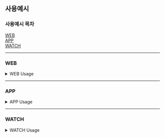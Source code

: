 ## 사용예시

### 사용예시 목차

[WEB](#web)<br>
[APP](#app)<br>
[WATCH](#watch)<br>

---

### WEB

<details>
<summary>WEB Usage</summary>
<div markdown="1">

- 로그인<br>
  ![로그인](../docs/images/WEB/로그인.gif)

- 도면 추가, 마커 등록<br>
  ![도면 추가, 마커 등록](../docs/images/WEB/도면추가,%20마커등록.gif)

- 도면 자물쇠 실시간 알림 및 업데이트<br>
  ![도면 자물쇠 실시간 알림 및 업데이트](../docs/images/WEB/도면자물쇠%20실시간%20알림%20및%20업데이트.gif)

- 장비 등록<br>
  ![장비 등록](../docs/images/WEB/장비%20등록.gif)

- 작업자 등록<br>
  ![작업자 등록](../docs/images/WEB/작업자%20등록.gif)

- 자물쇠 현황<br>
  ![자물쇠 현황](../docs/images/WEB/자물쇠%20현황%20보기.gif)

- 보고서 수정<br>
  ![보고서 수정](../docs/images/WEB/보고서%20수정.gif)

- 보고서 자동 생성<br>
  ![보고서 자동 생성](../docs/images/WEB/보고서%20자동%20생성.gif)

- csv로 내보내기<br>
  ![csv로 내보내기](../docs/images/WEB/csv로%20내보내기.gif)

</div>
</details>

---

### APP

<details>
<summary>APP Usage</summary>
<div markdown="1">

- 안전뉴스<br>
  ![안전뉴스](../docs/images/APP/안전%20뉴스.gif)

- 프로필, 내 작업내역 확인<br>
  ![프로필, 내 작업내역 확인 1](<../docs/images/APP/Profile%20(1).jpg>)
  ![프로필, 내 작업내역 확인 2](<../docs/images/APP/Profile%20(2).jpg>)
  ![프로필, 내 작업내역 확인 3](../docs/images/APP/본인%20작업내역%20확인.gif)

- 타인 작업내역 확인<br>
  ![타인 작업내역 확인](../docs/images/APP/타인%20작업내역%20확인.gif)

- 작업 등록, 잠금<br>
  ![작업 등록, 잠금](../docs/images/APP/작업%20등록.gif)
  ![작업 등록, 잠금 1](<../docs/images/APP/APP%20(1).jpg>)
  ![작업 등록, 잠금 2](<../docs/images/APP/APP%20(2).jpg>)
  ![작업 등록, 잠금 3](<../docs/images/APP/APP%20(3).jpg>)
  ![작업 등록, 잠금 4](<../docs/images/APP/APP%20(4).jpg>)
  ![작업 등록, 잠금 5](<../docs/images/APP/APP%20(5).jpg>)

- 잠금 해제<br>
  ![잠금 해제 1](../docs/images/APP/LOTO잠금%20-%20열림%20완료.png)
  ![잠금 해제 2](../docs/images/APP/LOTO잠금%20-%20잠금%20완료.png)

- LOTO 절차<br>
  ![LOTO 절차](../docs/images/APP/LOTO%20절차.jpg)

</div>
</details>

---

### WATCH

<details>
<summary>WATCH Usage</summary>
<div markdown="1">

- LOTO 시작<br>
  ![LOTO시작](../docs/images/WATCH/WATCH%20PIn%20로그인.gif)

- LOTO 메인화면<br>
  ![LOTO시작](../docs/images/WATCH/WATCH%20메인화면.gif)

- 체크리스트 확인<br>

  - 체크리스트를 점검합니다. 모든 체크리스트를 점검 후에 다음 작업을 할 수 있습니다.<br>

  ![체크리스트](../docs/images/WATCH/WATCH%20체크리스트.gif)

- 공장 선택<br>
  ![공장 선택](../docs/images/WATCH/WATCH%20공장선택.gif)

- 장비 선택<br>
  ![장비 선택](../docs/images/WATCH/WATCH%20장비선택.gif)

- 날짜 선택<br>
  ![날짜 선택](../docs/images/WATCH/WATCH%20날짜선택.gif)

- 시간 선택<br>
  ![시간 선택](../docs/images/WATCH/WATCH%20시간선택.gif)

- 자물쇠 선택<br>
  ![자물쇠 선택](../docs/images/WATCH/WATCH%20자물쇠%20선택.png)

- 잠금 성공<br>
  ![잠금 성공](../docs/images/WATCH/WATCH%20잠금.png)

- 잠금 해제<br>
  ![잠금 해제](../docs/images/WATCH/WATCH%20잠금해제.png)

</div>
</details>
